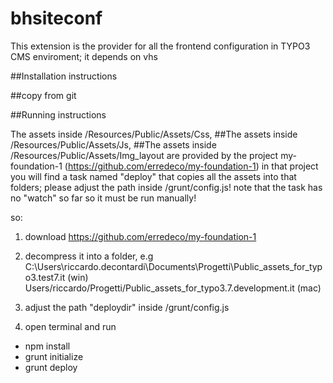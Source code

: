 # bhsiteconf
This extension is the provider for all the frontend configuration in TYPO3 CMS enviroment;
it depends on vhs 
                                                                      
##Installation instructions 

##copy from git

##Running instructions

The assets inside /Resources/Public/Assets/Css, ##The assets inside /Resources/Public/Assets/Js, ##The assets inside /Resources/Public/Assets/Img_layout
are provided by the project my-foundation-1 (https://github.com/erredeco/my-foundation-1)
in that project you will find a task named "deploy" that copies all the assets into that folders;
please adjust the path inside /grunt/config.js!
note that the task has no "watch" so far so it must be run manually!

so:

1) download https://github.com/erredeco/my-foundation-1 
2) decompress it into a folder, e.g  
C:\Users\riccardo.decontardi\Documents\Progetti\Public_assets_for_typo3.test7.it (win)
Users/riccardo/Progetti/Public_assets_for_typo3.7.development.it (mac)

3) adjust the path "deploydir" inside /grunt/config.js

4) open terminal and run
  - npm install
  - grunt initialize
  - grunt deploy

